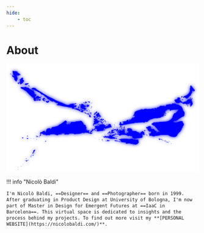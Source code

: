 ```yaml
---
hide:
    - toc
---
```


# About

![](../images/NB_Logo.png)

!!! info "Nicolò Baldi"

    I'm Nicolò Baldi, ==Designer== and ==Photographer== born in 1999. 
    After graduating in Product Design at University of Bologna, I'm now part of Master in Design for Emergent Futures at ==IaaC in Barcelona==. This virtual space is dedicated to insights and the process behind my projects. To find out more visit my **[PERSONAL WEBSITE](https://nicolobaldi.com/)**.


